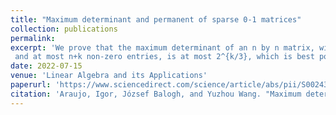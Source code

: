 ```yaml
---
title: "Maximum determinant and permanent of sparse 0-1 matrices"
collection: publications
permalink: 
excerpt: 'We prove that the maximum determinant of an n by n matrix, with entries in {0,1}
 and at most n+k non-zero entries, is at most 2^{k/3}, which is best possible when k is a multiple of 3.'
date: 2022-07-15
venue: 'Linear Algebra and its Applications'
paperurl: 'https://www.sciencedirect.com/science/article/abs/pii/S0024379522001215?via%3Dihub'
citation: 'Araujo, Igor, József Balogh, and Yuzhou Wang. "Maximum determinant and permanent of sparse 0-1 matrices." Linear Algebra and its Applications 645 (2022): 194-228.'
---
```


